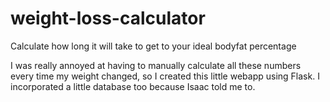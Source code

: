 # weight-loss-calculator

Calculate how long it will take to get to your ideal bodyfat percentage

I was really annoyed at having to manually calculate all these numbers every time my weight changed, so I created this little webapp using Flask. I incorporated a little database too because Isaac told me to.
